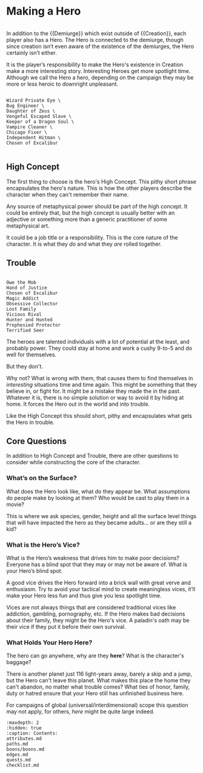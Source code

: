 # Making a Hero


```{image} ../_static/hero.jpg
```

In addition to the {{Demiurge}} which exist outside of
{{Creation}}, each player also has a Hero. The Hero is
connected to the demiurge, though since creation isn’t
even aware of the existence of the demiurges, the Hero
certainly isn’t either.

It is the player’s responsibility to make the Hero's 
existence in Creation make a more interesting story. 
Interesting Heroes get more spotlight time.
Although we call the Hero a hero,
depending on the campaign they may be more or less
heroic to downright unpleasant.

```{sidebar} Sample High Concepts

Wizard Private Eye \
Bug Engineer \
Daughter of Zeus \
Vengeful Escaped Slave \
Keeper of a Dragon Soul \
Vampire Cleaner \
Chicago Fixer \
Independent Hitman \
Chosen of Excalibur


```

## High Concept

The first thing to choose is the hero's High Concept.
This pithy short phrase encapsulates the hero's 
nature.  This is how the other players describe the 
character when they can't remember their name. 

Any source of metaphysical power should be part 
of the high concept.  It could be entirely that, but 
the high concept is usually better with an adjective
or something more than a generic practitioner of some
metaphysical art.

It could be a job title or a responsibility.  This is
the core nature of the character.  It is what they *do*
and what they *are* rolled together.

## Trouble

```{sidebar} Sample Troubles

Owe the Mob  
Hand of Justice  
Chosen of Excalibur  
Magic Addict  
Obsessive Collector  
Lost Family  
Vicious Rival  
Hunter and Hunted  
Prophesied Protector  
Terrified Seer  
```


The heroes are talented individuals with a lot of potential
at the least, and probably power.  They could stay at home 
and work a cushy 9-to-5 and do well for themselves.

But they don't.

Why not?  What is wrong with them, that causes them to find 
themselves in *interesting* situations time and time again. This 
might be something that they believe in, or fight for.
It might be a mistake they made the in the past. 
Whatever it is, there is no simple solution or way to avoid it by 
hiding at home.  It forces the Hero out in the world and 
into trouble. 

Like the High Concept this should short, pithy and
encapsulates what gets the Hero in trouble.

## Core Questions

In addition to High Concept and Trouble, there are 
other questions to consider while constructing the core
of the character.  

### What’s on the Surface?

What does the Hero look like, what do they appear be.
What assumptions do people make by looking at them?
Who would be cast to play them in a movie? 

This is where we ask species, gender, height and all
the surface level things that will have impacted the 
hero as they became adults... or are they still a kid?

### What is the Hero’s Vice?

What is the Hero’s weakness that drives him to make
poor decisions? Everyone has a blind spot that they
may or may not be aware of. What is your Hero’s
blind spot. 

A good vice drives the Hero forward into a
brick wall with great verve and enthusiasm. Try to
avoid your tactical mind to create meaningless vices,
it’ll make your Hero less fun and thus give you less
spotlight time.

Vices are not always things that are considered 
traditional vices like addiction, gambling, pornography, 
etc.  If the Hero makes bad decisions about their family, 
they might be the Hero's vice.  A paladin's oath may be 
their vice if they put it before their own survival.

### What Holds Your Hero Here?

The hero can go anywhere, why are they **here**?
What is the character's baggage?

There is another planet just 116 light-years away,
barely a skip and a jump, but the Hero can't leave
this planet. 
What makes this place the home they can't abandon, no 
matter what trouble comes? 
What ties of honor, family, duty or hatred ensure that
your Hero still has unfinished business here. 

For
campaigns of global (universal/interdimensional)
scope this question may not apply, for others, *here*
might be quite large indeed.


```{toctree}
:maxdepth: 2
:hidden: true
:caption: Contents:
attributes.md
paths.md
boons/boons.md
edges.md
quests.md
checklist.md
```